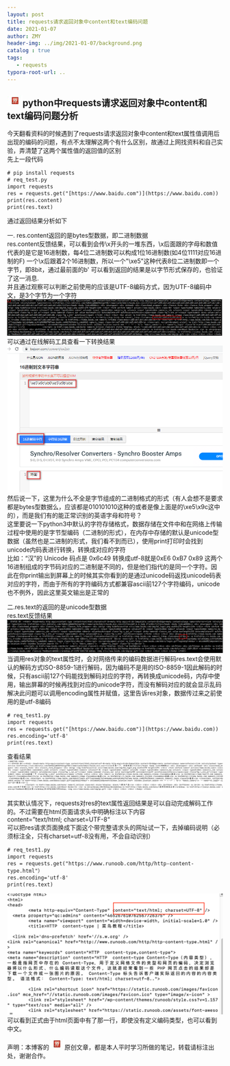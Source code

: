 ```yaml
---
layout: post
title: requests请求返回对象中content和text编码问题
date: 2021-01-07
author: ZMY
header-img: ../img/2021-01-07/background.png
catalog : true
tags:
   - requests
typora-root-url: ..
---
```


## <img class="original" src='/img/original.png'>python中requests请求返回对象中content和text编码问题分析



今天翻看资料的时候遇到了requests请求返回对象中content和text属性值调用后出现的编码的问题，有点不太理解这两个有什么区别，故通过上网找资料和自己实验，弄清楚了这两个属性值的返回值的区别  
先上一段代码  

```
# pip install requests
# req_test.py
import requests
res = requests.get("[https://www.baidu.com")](https://www.baidu.com))
print(res.content)
print(res.text)

```
通过返回结果分析如下 

一. res.content返回的是bytes型数据，即二进制数据  
res.content反馈结果，可以看到会传\x开头的一堆东西，\x后面跟的字母和数值代表的是它是16进制数，每4位二进制数可以构成1位16进制数(如4位1111对应16进制的F) 一个\x后跟着2个16进制数，所以一个"\xe5"这种代表8位二进制数即一个字节，即8bit，通过最前面的b' 可以看到返回的结果是以字节形式保存的，也验证了这一消息.  
并且通过观察可以判断之前使用的应该是UTF-8编码方式，因为UTF-8编码中文，是3个字节为一个字符
![img](/img/2021-01-07/1.png)
可以通过在线解码工具查看一下转换结果
![img](/img/2021-01-07/2.png)
然后说一下，这里为什么不全是字节组成的二进制格式的形式（有人会想不是要求都是bytes型数据么，应该都是010101010这种的或者是像上面是的\xe5\x9c这中的），而是我们有的能正常识别的英语字母和符号？  
这里要说一下python3中默认的字符存储格式，数据存储在文件中和在网络上传输过程中使用的是字节型编码（二进制的形式），在内存中存储的默认是unicode型数据（虽然也是二进制的形式，我们看不到而已），使用print打印时会找到unicode内码表进行转换，转换成对应的字符  
比如：“汉”的 Unicode 码点是 0x6c49 转换成utf-8就是0xE6 0xB7 0x89 这两个16进制组成的字节码对应的二进制是不同的，但是他们指代的是同一个字符。因此在你print输出到屏幕上的时候其实你看到的是通过unicode码返找unicode码表对应的字符，而由于所有的字符编码方式都兼容ascii前127个字符编码，unicode也不例外，因此这里英文输出是正常的  

二.res.text的返回的是unicode型数据  
res.text反馈结果  
![img](/img/2021-01-07/3.png)
当调用res对象的text属性时，会对网络传来的编码数据进行解码res.text会使用默认的解码方式ISO-8859-1进行解码，因为编码不是用的ISO-8859-1因此解码的时候，只有ascii前127个码能找到解码对应的字符，再转换成unicode码，内存中使用，输出屏幕的时候再找到对应的unicode字符，而没有解码对应的就会显示乱码  
解决此问题可以调用encoding属性并赋值，这里告诉res对象，数据传过来之前使用的是utf-8编码  

```
# req_test1.py
import requests
res = requests.get("[https://www.baidu.com")](https://www.baidu.com))
res.encoding='utf-8'
print(res.text)
```

查看结果
![img](/img/2021-01-07/4.png)

其实默认情况下，requests对res的text属性返回结果是可以自动完成解码工作的。不过需要在html页面请求头中明确标注以下内容  
content=”text/html; charset=UTF-8“  
可以把res请求页面换成下面这个带完整请求头的网址试一下，去掉编码说明（必须标注全，只有charset=utf-8没有用，不会自动识别）  

```
# req_test1.py
import requests
res = requests.get("https://www.runoob.com/http/http-content-type.html"）
res.encoding='utf-8'
print(res.text)
```
![img](/img/2021-01-07/5.png)
可以看到正式由于html页面中有了那一行，即使没有定义编码类型，也可以看到中文。





声明：本博客的<img class="original" src='/img/original.png'>原创文章，都是本人平时学习所做的笔记，转载请标注出处，谢谢合作。
